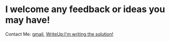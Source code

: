 # I welcome any feedback or ideas you may have!
Contact Me: [gmail](leeyounjun79@gmail.com), [WriteUp:I'm writing the solution!]()